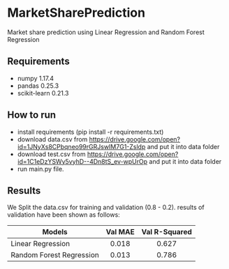 # MarketSharePrediction
Market share prediction using Linear Regression and Random Forest Regression

## Requirements

* numpy 1.17.4
* pandas 0.25.3
* scikit-learn 0.21.3

## How to run
- install requirements (pip install -r requirements.txt)
- download data.csv from https://drive.google.com/open?id=1JNyXs8CPbqneo99rGRJswIM7G1-Zsldp and put it into data folder
- download test.csv from https://drive.google.com/open?id=1C1eDzYSWy5vyhD--4Dn8tS_ev-wpUrOp and put it into data folder
- run main.py file.

## Results

We Split the data.csv for training and validation (0.8 - 0.2). 
results of validation have been shown as follows:


Models 			                | Val MAE  | Val R-Squared
----------------------------| :------: | :------------:
Linear Regression           | 0.018    | 0.627
Random Forest Regression    | 0.013    | 0.786
